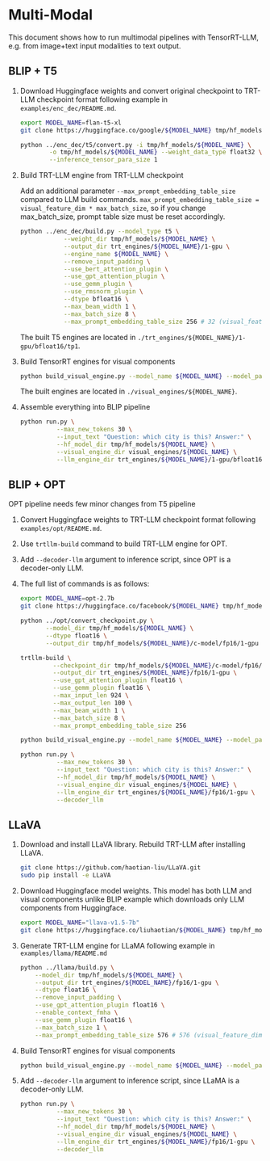 # Multi-Modal

This document shows how to run multimodal pipelines with TensorRT-LLM, e.g. from image+text input modalities to text output.

## BLIP + T5

1. Download Huggingface weights and convert original checkpoint to TRT-LLM checkpoint format
   following example in `examples/enc_dec/README.md`.

    ```bash
    export MODEL_NAME=flan-t5-xl
    git clone https://huggingface.co/google/${MODEL_NAME} tmp/hf_models/${MODEL_NAME}

    python ../enc_dec/t5/convert.py -i tmp/hf_models/${MODEL_NAME} \
            -o tmp/hf_models/${MODEL_NAME} --weight_data_type float32 \
            --inference_tensor_para_size 1
    ```

2. Build TRT-LLM engine from TRT-LLM checkpoint

    Add an additional parameter `--max_prompt_embedding_table_size` compared to LLM build commands.
    `max_prompt_embedding_table_size = visual_feature_dim * max_batch_size`,
    so if you change max_batch_size, prompt table size must be reset accordingly.

    ```bash
    python ../enc_dec/build.py --model_type t5 \
                --weight_dir tmp/hf_models/${MODEL_NAME} \
                --output_dir trt_engines/${MODEL_NAME}/1-gpu \
                --engine_name ${MODEL_NAME} \
                --remove_input_padding \
                --use_bert_attention_plugin \
                --use_gpt_attention_plugin \
                --use_gemm_plugin \
                --use_rmsnorm_plugin \
                --dtype bfloat16 \
                --max_beam_width 1 \
                --max_batch_size 8 \
                --max_prompt_embedding_table_size 256 # 32 (visual_feature_dim) * 8 (max_batch_size)
    ```

    The built T5 engines are located in `./trt_engines/${MODEL_NAME}/1-gpu/bfloat16/tp1`.

3.  Build TensorRT engines for visual components

    ```bash
    python build_visual_engine.py --model_name ${MODEL_NAME} --model_path tmp/hf_models/${MODEL_NAME}
    ```

    The built engines are located in `./visual_engines/${MODEL_NAME}`.

4. Assemble everything into BLIP pipeline

    ```bash
    python run.py \
              --max_new_tokens 30 \
              --input_text "Question: which city is this? Answer:" \
              --hf_model_dir tmp/hf_models/${MODEL_NAME} \
              --visual_engine_dir visual_engines/${MODEL_NAME} \
              --llm_engine_dir trt_engines/${MODEL_NAME}/1-gpu/bfloat16/tp1
    ```

## BLIP + OPT

OPT pipeline needs few minor changes from T5 pipeline

1. Convert Huggingface weights to TRT-LLM checkpoint format following `examples/opt/README.md`.

2. Use `trtllm-build` command to build TRT-LLM engine for OPT.

3. Add `--decoder-llm` argument to inference script, since OPT is a decoder-only LLM.

4. The full list of commands is as follows:

    ```bash
    export MODEL_NAME=opt-2.7b
    git clone https://huggingface.co/facebook/${MODEL_NAME} tmp/hf_models/${MODEL_NAME}

    python ../opt/convert_checkpoint.py \
           --model_dir tmp/hf_models/${MODEL_NAME} \
           --dtype float16 \
           --output_dir tmp/hf_models/${MODEL_NAME}/c-model/fp16/1-gpu

    trtllm-build \
             --checkpoint_dir tmp/hf_models/${MODEL_NAME}/c-model/fp16/1-gpu \
             --output_dir trt_engines/${MODEL_NAME}/fp16/1-gpu \
             --use_gpt_attention_plugin float16 \
             --use_gemm_plugin float16 \
             --max_input_len 924 \
             --max_output_len 100 \
             --max_beam_width 1 \
             --max_batch_size 8 \
             --max_prompt_embedding_table_size 256

    python build_visual_engine.py --model_name ${MODEL_NAME} --model_path tmp/hf_models/${MODEL_NAME}

    python run.py \
              --max_new_tokens 30 \
              --input_text "Question: which city is this? Answer:" \
              --hf_model_dir tmp/hf_models/${MODEL_NAME} \
              --visual_engine_dir visual_engines/${MODEL_NAME} \
              --llm_engine_dir trt_engines/${MODEL_NAME}/fp16/1-gpu \
              --decoder_llm
    ```

## LLaVA

1. Download and install LLaVA library. Rebuild TRT-LLM after installing LLaVA.

    ```bash
    git clone https://github.com/haotian-liu/LLaVA.git
    sudo pip install -e LLaVA
    ```

2. Download Huggingface model weights. This model has both LLM and visual components
   unlike BLIP example which downloads only LLM components from Huggingface.

    ```bash
    export MODEL_NAME="llava-v1.5-7b"
    git clone https://huggingface.co/liuhaotian/${MODEL_NAME} tmp/hf_models/${MODEL_NAME}
    ```

3. Generate TRT-LLM engine for LLaMA following example in `examples/llama/README.md`

    ```bash
    python ../llama/build.py \
        --model_dir tmp/hf_models/${MODEL_NAME} \
        --output_dir trt_engines/${MODEL_NAME}/fp16/1-gpu \
        --dtype float16 \
        --remove_input_padding \
        --use_gpt_attention_plugin float16 \
        --enable_context_fmha \
        --use_gemm_plugin float16 \
        --max_batch_size 1 \
        --max_prompt_embedding_table_size 576 # 576 (visual_feature_dim) * 1 (max_batch_size)
    ```

4.  Build TensorRT engines for visual components

    ```bash
    python build_visual_engine.py --model_name ${MODEL_NAME} --model_path tmp/hf_models/${MODEL_NAME}
    ```

5. Add `--decoder-llm` argument to inference script, since LLaMA is a decoder-only LLM.

    ```bash
    python run.py \
              --max_new_tokens 30 \
              --input_text "Question: which city is this? Answer:" \
              --hf_model_dir tmp/hf_models/${MODEL_NAME} \
              --visual_engine_dir visual_engines/${MODEL_NAME} \
              --llm_engine_dir trt_engines/${MODEL_NAME}/fp16/1-gpu \
              --decoder_llm
    ```
